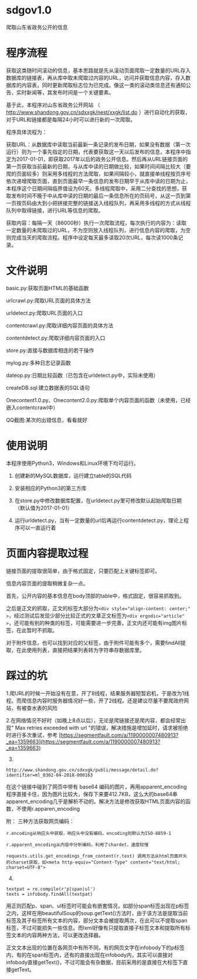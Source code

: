 # sdgov1.0
爬取山东省政务公开的信息

# 程序流程

获取这类随时间滚动的信息，基本思路就是先从滚动页面爬取一定数量的URL存入数据库的链接表，再从库中取未爬取过内容的URL，访问并获取信息内容，存入数据库的内容表，同时更新爬取标志位为已完成。像这一类的滚动类信息还有通知公告，实时新闻等，其发布时间是一个关键要素。

基于此，本程序对山东省政务公开网站 （ http://www.shandong.gov.cn/sdxxgk/nest/xxgk/list.do ）进行自动化的获取，对于URL和链接都是每隔24小时可以进行新的一次爬取。

程序具体流程为：

获取URL：从数据库中读取当前最新一条记录的发布日期，如果没有数据（第一次运行）则为一个事先指定的日期，代表要获取这一天以后发布的信息，本程序中指定为2017-01-01，即获取2017年以后的政务公开信息。然后再从URL链接页面的第一页获取当前最新的日期，与从库中读的日期做比较，如果时间间隔比较大（要爬的页面较多）则采用多线程的方法爬取，如果间隔较小，就直接单线程按页序号依次递增爬取页面，直到页面最早一条信息的发布日期早于从库中读的日期为止，本程序这个日期间隔临界值设为60天。多线程爬取中，采用二分查找的思想，获取发布时间不晚于中从库中读的日期的最后一条信息所在的页码号，从这一页到第一页按页码由大到小把拼接完整的链接送入线程队列，再采用多线程的方式从线程队列中取得链接，进行URL等信息的爬取。


获取内容：每隔一天（86000秒）执行一次爬取流程，每次执行的内容为：读取一定数量的未爬取过的URL，不为空则放入线程队列，进行信息内容的爬取，为空则完成当天的爬取流程。程序中设定每天最多读取20次URL，每次读1000条记录。


# 文件说明

basic.py:获取页面HTML的基础函数

urlcrawl.py:爬取URL页面的具体方法

urldetect.py:爬取URL页面的入口

contentcrawl.py:爬取详细内容页面的具体方法

contentdetect.py:爬取详细内容页面的入口

store.py:直接与数据库相连的若干操作

mylog.py:多种日志记录函数

dateop.py:日期比较函数（已包含在urldetect.py中，实际未使用）

createDB.sql:建立数据表的SQL语句

Onecontent1.0.py、Onecontent2.0.py:爬取单个内容页面的函数（未使用，已经嵌入contentcrawl中）

QQ截图:某次的出错信息，看看就好


# 使用说明

本程序使用Python3，Windows和Linux环境下均可运行。

1. 创建新的MySQL数据库，运行建立table的SQL代码

2. 安装相应的Python3的第三方库

3. 在store.py中修改数据库配置，在urldetect.py里可修改默认起始爬取日期（默认值为2017-01-01）

4. 运行urldetect.py，当有一定数量的url后再运行contentdetect.py，理论上程序可以一直运行着

# 页面内容提取过程

链接页面的提取很简单，由于格式固定，只要匹配上关键标签即可。

信息内容页面的提取稍微复杂一点。

首先，公开内容的基本信息在body顶部的table中，格式固定，很容易抓取到。

之后是正文的抓取，正文的标签大部分为`<div style="align-content: center;" >`，经过测试后发现少部分比较正式的文章正文标签为`<div ergodic="article" >`，还可能有别的种类的标签，可能需要进一步完善。正文内还可能有img图片标签，在此暂时不抓取。

对于附件信息，也可以找到对应的父标签，由于附件可能有多个，需要findAll提取，在此使用列表，直接把结果列表转为字符串存数据库里。


# 踩过的坑


1.爬URL的时候一开始没有在意，开了8线程，结果服务器短暂宕机，于是改为1线程。而爬信息内容时服务器情况好一些，开了2线程。还是建议尽量不要爬政府网站，有被查水表的风险


2.在网络情况不好时（如晚上8点以后），无论是爬链接还是爬内容，都会经常出现" Max retries exceeded with url "的错误，解决措施是增加延时，请求被拒绝时进行多次重试，参考 [https://segmentfault.com/a/1190000007480913?_ea=1359663](https://segmentfault.com/a/1190000007480913?_ea=1359663)



3.
`http://www.shandong.gov.cn/sdxxgk/publi/message/detail.do?identifier=ml_0302-04-2018-000163`

在这个链接中碰到了网页中带有 base64 编码的图片，再用apparent\_encoding程序直接卡住，因为图片比较大，保存下来要412.7KB，这么大的base64串apparent\_encoding几乎是解析不动的。解决方法是修改获取HTML页面内容的函数，不使用r.apparen\_encoding

附：
	三种方法获取网页编码：
	
	r.encoding从响应头中获取，响应头中没有编码，encoding则默认为ISO-8859-1
	
	r.apparent_encoding从内容中分析编码，利用了chardet，速度较慢
	
	requests.utils.get_encodings_from_content(r.text) 调用方法从html页面开头
	的charset获取，如<meta http-equiv="Content-Type" content="text/html; charset=UTF-8">



4.

	textpat = re.compile(r'p|span|ul')
    texts = infobody.findAll(textpat)

用正则匹配p、span、ul标签时可能会有嵌套情况，如部分span标签出现在p标签之内，这样在用beautifulSoup的soup.getText()方法时，由于该方法是提取当前标签及其子标签所有文本的内容，部分文本会被提取两次，在此可以不提取span标签，不过可能损失一些信息。而lxml好像有只提取直接子标签文本和提取所有标签文本的内容两种方法，可以更改选择器。

正文文本出现的位置在各网页中有所不同，有的网页文字在infobody下的p标签内，有的在span标签内，还有的直接出现在infobody内，其实可以直接对infobody直接getText()，不过可能会有杂数据，目前采用的是直接在大标签下直接getText。


